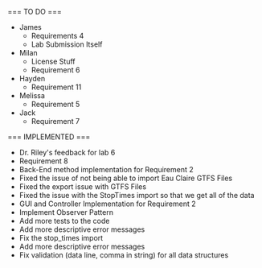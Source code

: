 === TO DO ===
- James
    - Requirements 4
    - Lab Submission Itself
- Milan
    - License Stuff
    - Requirement 6
- Hayden
    - Requirement 11
- Melissa
    - Requirement 5
- Jack
    - Requirement 7 

=== IMPLEMENTED ===
- Dr. Riley's feedback for lab 6
- Requirement 8
- Back-End method implementation for Requirement 2
- Fixed the issue of not being able to import Eau Claire GTFS Files
- Fixed the export issue with GTFS Files
- Fixed the issue with the StopTimes import so that we get all of the data
- GUI and Controller Implementation for Requirement 2
- Implement Observer Pattern
- Add more tests to the code
- Add more descriptive error messages
- Fix the stop_times import
- Add more descriptive error messages
- Fix validation (data line, comma in string) for all data structures